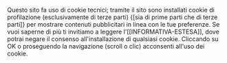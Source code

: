 Questo sito fa uso di cookie tecnici; tramite il sito sono installati cookie di profilazione (esclusivamente di terze parti) {[sia di prime parti che di terze parti]} per mostrare contenuti pubblicitari in linea con le tue preferenze. Se vuoi saperne di più ti invitiamo a leggere l'[[INFORMATIVA-ESTESA]], dove potrai negare il consenso all'installazione di qualsiasi cookie. Cliccando su OK o proseguendo la navigazione (scroll o clic) acconsenti all'uso dei cookie.